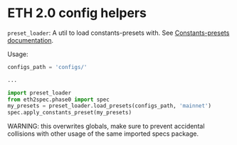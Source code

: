 # ETH 2.0 config helpers

`preset_loader`: A util to load constants-presets with.
See [Constants-presets documentation](../../configs/constants_presets/README.md).

Usage:

```python
configs_path = 'configs/'

...

import preset_loader
from eth2spec.phase0 import spec
my_presets = preset_loader.load_presets(configs_path, 'mainnet')
spec.apply_constants_preset(my_presets)
```

WARNING: this overwrites globals, make sure to prevent accidental collisions with other usage of the same imported specs package.

